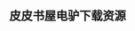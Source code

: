 ## 皮皮书屋电驴下载资源 

[Drupal 6 JavaScript and jQuery.pdf]: (ed2k://|file|Drupal%206%20JavaScript%20and%20jQuery.pdf|7618622|c10fc6a13b8087cab78139e2d3dc9c0e|h=gfzuh5roskc7oflwnx33s5pyprdlsiko|/)

[Java NIO.pdf]: (ed2k://|file|Java%20NIO.pdf|1475904|44b977971621478c7e224f06899836b5|h=4ghirqwsjggl3uwfdvlqqaowqt6n45rn|/)

[A Practical Guide to Designing for the Web.pdf]: (ed2k://|file|A%20Practical%20Guide%20to%20Designing%20for%20the%20Web.pdf|16310560|56ebb4db084b095723a7647930175dda|h=id7eloy2wb2swdcac4jlvqui5czpoa4l|/)

[OpenLayers 2.10 Beginner’s Guide.pdf]: (ed2k://|file|OpenLayers%202.10%20Beginner%E2%80%99s%20Guide.pdf|4974741|f62f9f9bb810ccb196102302e8fca9eb|h=tigaiufvdmqudwresfeb25uwyejkhneb|/)

[Security on Rails.pdf]: (ed2k://|file|Security%20on%20Rails.pdf|8924656|811ee6ca9c74014101cff2d493e6c87f|h=z5sobzgl7svv3vgn7x6xtq5awdk4u7q7|/)

[MCITP Self-Paced Training Kit (Exams 70-640, 70-642, 70-643, 70-647)_ Windows Server® 2008 Enterprise Administrator Core Requirements.zip]: (ed2k://|file|MCITP%20Self-Paced%20Training%20Kit%20%28Exams%2070-640%2C%2070-642%2C%2070-643%2C%2070-647%29_%20Windows%20Server%C2%AE%202008%20Enterprise%20Administrator%20Core%20Requirements.zip|51856787|92223bdeeab8e38af857b667ddb41ed8|h=ss7q6jxzy7l66lwqzillgmwesgs4ebc5|/)

[Advanced CORBA Programming with C++.pdf]: (ed2k://|file|Advanced%20CORBA%20Programming%20with%20C%2B%2B.pdf|5000290|86095543111e89fc6e979fad0bb9144b|h=zwxoxrpbnh2vfumgyebaku5z5wjqzr4n|/)

[MOS 2010 Study Guide for Microsoft Word Expert, Excel Expert, Access, and SharePoint.pdf]: (ed2k://|file|MOS%202010%20Study%20Guide%20for%20Microsoft%20Word%20Expert%2C%20Excel%20Expert%2C%20Access%2C%20and%20SharePoint.pdf|38762015|319a42242d8ed48fb36f07d463f69f80|h=s2jo76tj3cdhvak3gypi4xwc2eqn6kcn|/)

[MOS 2010 Study Guide for Microsoft Access.pdf]: (ed2k://|file|MOS%202010%20Study%20Guide%20for%20Microsoft%20Access.pdf|16863251|a7039d7b99f21763e6b996f8ca8db520|h=qflsrvm57emswoqcmnzeo43eihhx7lso|/)

[Access Cookbook.pdf]: (ed2k://|file|Access%20Cookbook.pdf|28230439|eb5edc1821ba46f03638e7fbb1805f40|h=xthmvoehdawlhh2ois43gnzuix6xxmhp|/)

[PHP 5 Social Networking.pdf]: (ed2k://|file|PHP%205%20Social%20Networking.pdf|11023217|2bbc4cff803037f1116b024fa242d4f5|h=flx64ito4lllwvmvlh2o345olmbuhvfx|/)

[Microsoft Office Access 2003 Bible.pdf]: (ed2k://|file|Microsoft%20Office%20Access%202003%20Bible.pdf|26511270|48f4f1ae1f3d4e3ef985eff0b209745c|h=qrkfljd4tu6fccrcmi6kv4qwc2m3dq76|/)

[ASP.NET 4 Social Networking.pdf]: (ed2k://|file|ASP.NET%204%20Social%20Networking.pdf|8925249|a20f9f47abcb1d0d19015c765189fbbb|h=eyvthdrsfcahtfomr2reiy4rmbkuim4j|/)

[Mining the Social Web.pdf]: (ed2k://|file|Mining%20the%20Social%20Web.pdf|7144449|778a16b9b0fd83d6dfb707b085d24e48|h=tcrapsquisrq4sg4hoqyhaareovowh3y|/)

[Programming Social Applications.pdf]: (ed2k://|file|Programming%20Social%20Applications.pdf|13642094|37790542df431fc2454279a9c5c0205f|h=bhhqxaf7zq7l56ic7yseqw5psmscnwsv|/)

[Social Network Analysis for Startups.pdf]: (ed2k://|file|Social%20Network%20Analysis%20for%20Startups.pdf|15993040|e1ef50962e781a59a9cc72d88266783e|h=ptm4oqx3jd7wkpfk22tja5ysdwyhdidw|/)

[The Cult of the Amateur_ How blogs, MySpace, YouTube, and the rest of today’s user-generated media are destroying our economy, our culture, and our values.pdf]: (ed2k://|file|The%20Cult%20of%20the%20Amateur_%20How%20blogs%2C%20MySpace%2C%20YouTube%2C%20and%20the%20rest%20of%20today%E2%80%99s%20user-generated%20media%20are%20destroying%20our%20economy%2C%20our%20culture%2C%20and%20our%20values.pdf|2599727|a47529c0b184b2984688df05c6209d9d|h=46qu5la5biaxuhazgknhgkhy23k4lemn|/)

[Troubleshooting Windows 7 Inside Out.pdf]: (ed2k://|file|Troubleshooting%20Windows%207%20Inside%20Out.pdf|21902450|9535a8d9bcdc2547a4940468ce12089c|h=ip4b7llhpwbkqmrc74txsjzyqy5jljw4|/)

[Moto-Ap6521配置文档.pdf]: (ed2k://|file|Moto-Ap6521%E9%85%8D%E7%BD%AE%E6%96%87%E6%A1%A3.pdf|1997641|a40355207967e616fc22c14975713e14|h=z54vfyuny6kgc3o573or7kldkvx5pz3u|/)

[Introducing Maya 2008.pdf]: (ed2k://|file|Introducing%20Maya%202008.pdf|24387769|2c42a1ffb606a8aeb5cca5f1fb08d0eb|h=qtgtpqzt4qmsgpfnuqkmean6am2ii7ks|/)

[Hacking and Securing IOS Applications.pdf]: (ed2k://|file|Hacking%20and%20Securing%20IOS%20Applications.pdf|10436227|fdd0039710882bcf1125ef5106ee906d|h=uzuydnnc6dz4o5hchhintltzonprrfbl|/)

[Android 4高级编程(第3版).pdf]: (ed2k://|file|Android%204%E9%AB%98%E7%BA%A7%E7%BC%96%E7%A8%8B%28%E7%AC%AC3%E7%89%88%29.pdf|50659187|a34c79fcee7c71852b351a786651bc34|h=3j5ujob4qhelgwmynueorm4djhzjwnu3|/)

[Building ASP.NET Web Pages with Microsoft WebMatrix.pdf]: (ed2k://|file|Building%20ASP.NET%20Web%20Pages%20with%20Microsoft%20WebMatrix.pdf|19512339|cec33efb4a272c2a67ae4ffa199dba8b|h=gphfi5weko3kvlpjggfautnodlngmhqi|/)

[Transactional Memory.pdf]: (ed2k://|file|Transactional%20Memory.pdf|1531418|61ed0465eaf33d3763d69a295021d1ce|h=wv7b4rmkxj4vdye6wamctoy57ssiwu5d|/)

[Cloud Security_ A Comprehensive Guide to Secure Cloud Computing.pdf]: (ed2k://|file|Cloud%20Security_%20A%20Comprehensive%20Guide%20to%20Secure%20Cloud%20Computing.pdf|5707383|c74d952066ad16b013a17e76dd5c9596|h=wdxue5dzvoifs57nc4z3cyvdyijqzkbp|/)

[写给大家看的PPT设计书.pdf]: (ed2k://|file|%E5%86%99%E7%BB%99%E5%A4%A7%E5%AE%B6%E7%9C%8B%E7%9A%84PPT%E8%AE%BE%E8%AE%A1%E4%B9%A6.pdf|32982074|a48875d0a17b239944f0472fd6ee1608|h=gxgenpxso3iepdil2lk2cfmaolgqo4oq|/)

[Learning HTML5 Game Programming_ A Hands-on Guide to Building Online Games Using Canvas, SVG, and WebGL.pdf]: (ed2k://|file|Learning%20HTML5%20Game%20Programming_%20A%20Hands-on%20Guide%20to%20Building%20Online%20Games%20Using%20Canvas%2C%20SVG%2C%20and%20WebGL.pdf|5069318|2f842b97d0d6a33cc6032592a1aa25d7|h=gmvp7uttkw4vwzt6j4o6aglpj426c7ji|/)

[Head First Programming.pdf]: (ed2k://|file|Head%20First%20Programming.pdf|13423372|27c8b9ed4cb41e47bf3458a7e4fac77b|h=ouxopf3qeccyuggevl37slwv5t64an3q|/)

[Introducing HTML5 Game Development.pdf]: (ed2k://|file|Introducing%20HTML5%20Game%20Development.pdf|6866435|47a9b35d775cefd93060f7e636ba7664|h=sq3adrp4kc3lqx66x7ivi4ugtlqimroq|/)

[HTML5 Games Most Wanted.pdf]: (ed2k://|file|HTML5%20Games%20Most%20Wanted.pdf|26138891|4ddfd5f7b6ef4d7dbbf6d487e58eab36|h=b365qwxmgcedu22arz2tpy766vqha7zu|/)

[Mastering IBM WebSphere Portal_ Expert Guidance to Build and Deploy Portal Applications.pdf]: (ed2k://|file|Mastering%20IBM%20WebSphere%20Portal_%20Expert%20Guidance%20to%20Build%20and%20Deploy%20Portal%20Applications.pdf|12252243|2971a1c99c9e5d602c0c3fd562788eaa|h=wew3sygwmktdpsvtpzn4lfz2fd57sehn|/)

[计算机程序设计艺术（第三版，中文版，第一卷：基本算法）.pdf]: (ed2k://|file|%E8%AE%A1%E7%AE%97%E6%9C%BA%E7%A8%8B%E5%BA%8F%E8%AE%BE%E8%AE%A1%E8%89%BA%E6%9C%AF%EF%BC%88%E7%AC%AC%E4%B8%89%E7%89%88%EF%BC%8C%E4%B8%AD%E6%96%87%E7%89%88%EF%BC%8C%E7%AC%AC%E4%B8%80%E5%8D%B7%EF%BC%9A%E5%9F%BA%E6%9C%AC%E7%AE%97%E6%B3%95%EF%BC%89.pdf|42765707|47ba62cc6625a08d7102394ff810066a|h=5q54h3vyaj2yc5cy7enatc2qjrgexrmg|/)

[Expert Shell Scripting.pdf]: (ed2k://|file|Expert%20Shell%20Scripting.pdf|1473684|2399636b7f83546df83478a38056db1b|h=qrxcewixpx4mwmfg2e5vlblnopr3dx62|/)

[Administering Windows Server 2008 Server Core.pdf]: (ed2k://|file|Administering%20Windows%20Server%202008%20Server%20Core.pdf|20046017|2b8386cf13381a4923e38251c8fbac3c|h=ljgnkglqkhtbd7lg5zciqh7wtb4pir23|/)

[Beginning Groovy and Grails_ From Novice to Professional.pdf]: (ed2k://|file|Beginning%20Groovy%20and%20Grails_%20From%20Novice%20to%20Professional.pdf|5861319|9187872054b37a19fc666e08b92b232c|h=74wdehrb4kx4bnderqsmpmzbshkouvyb|/)

[Understanding and Writing Compilers_ A Do It Yourself Guide.pdf]: (ed2k://|file|Understanding%20and%20Writing%20Compilers_%20A%20Do%20It%20Yourself%20Guide.pdf|2710413|8c4bdc976f2790571db57df4751c12f4|h=pwobbeifwk3vkis2dh36eie6f4kjpop7|/)

[Grails 1.1 Web Application Development.pdf]: (ed2k://|file|Grails%201.1%20Web%20Application%20Development.pdf|2704701|af4be369e324bddd29b7a14d2b61cce5|h=6d2e2nasbnxtug265pswd7m5222hnqyn|/)

[OpenCV Computer Vision with Python.pdf]: (ed2k://|file|OpenCV%20Computer%20Vision%20with%20Python.pdf|1457128|041e71b348b271e82f2a702715f2640b|h=7ioffeustbh5uudberhsdtqn74trys4o|/)

[The Definitive Guide to Grails, Second Edition.pdf]: (ed2k://|file|The%20Definitive%20Guide%20to%20Grails%2C%20Second%20Edition.pdf|6221086|376f4f83faadb6b58a7dd9878109db00|h=bubrr4v37p3zakh6l7ws4ix4734ob2av|/)

[Leaders in Computing.pdf]: (ed2k://|file|Leaders%20in%20Computing.pdf|3802016|3aa40f9e83929fe9b73119c37ef89e85|h=u5ywkkwx7xluxvvfl2rgh4ltt5mmsfyr|/)

[Oracle优化日记：一个金牌DBA的故事.pdf]: (ed2k://|file|Oracle%E4%BC%98%E5%8C%96%E6%97%A5%E8%AE%B0%EF%BC%9A%E4%B8%80%E4%B8%AA%E9%87%91%E7%89%8CDBA%E7%9A%84%E6%95%85%E4%BA%8B.pdf|52255542|2dd41ac1cd911d776122a90d20886234|h=cz4v7ihs25m6j7urrmkxrcgwazlfrkuy|/)

[深入理解COM+.pdf]: (ed2k://|file|%E6%B7%B1%E5%85%A5%E7%90%86%E8%A7%A3COM%2B.pdf|5711927|116ec9a06c43d07f33048a2f4205bf84|h=gytoo3x66ykgzw5petv3h5j5oxueihys|/)

[COM原理与应用.pdf]: (ed2k://|file|COM%E5%8E%9F%E7%90%86%E4%B8%8E%E5%BA%94%E7%94%A8.pdf|15547771|ec1cc8aa6d2e40ad54b39f65b1f2f0fc|h=yh2nbccfivbtiockwshkmeglqmvevzax|/)

[C# COM+ Programming.pdf]: (ed2k://|file|C%23%20COM%2B%20Programming.pdf|2397374|565a5fd6788c089bb862a2c1543e1ccb|h=6eas7ph75q2cdflijhjz4yxbv47mnerv|/)

[Structured Programming.pdf]: (ed2k://|file|Structured%20Programming.pdf|3339805|f20025b734f661711565570cfe715fc9|h=vz5xqyktq6gombkea2qxj55qq2oufven|/)

[Essential COM.pdf]: (ed2k://|file|Essential%20COM.pdf|35453232|4a804eeaa9b1c869369c5b728b7656b5|h=rbdvmuqpq7ij4wfr4sdk6ykd6ynkar6j|/)

[Building a WordPress Blog People Want to Read, 2nd Edition.pdf]: (ed2k://|file|Building%20a%20WordPress%20Blog%20People%20Want%20to%20Read%2C%202nd%20Edition.pdf|11737741|7963f3f32b1ae81ee1a435c0209023fa|h=gt2kc5sbpuqgjbgdgskoq2x5gtwef5pe|/)

[Windows 7 and Vista Guide to Scripting, Automation, and Command Line Tools.pdf]: (ed2k://|file|Windows%207%20and%20Vista%20Guide%20to%20Scripting%2C%20Automation%2C%20and%20Command%20Line%20Tools.pdf|14262995|fc7f6a63dba54c38b8e360fcbfcf71f9|h=oeh7rezhjca72tkv5lnz36tj3r5g7g4l|/)

[Perl语言入门(第四版).pdf]: (ed2k://|file|Perl%E8%AF%AD%E8%A8%80%E5%85%A5%E9%97%A8%28%E7%AC%AC%E5%9B%9B%E7%89%88%29.pdf|1186381|61b37e72ecc1fe60228adf254cd05dfd|h=6fbrugs3nae3crvhpv3x6xppr4tluwzl|/)

[The Definitive Guide to Django_ Web Development Done Right, Second Edition.pdf]: (ed2k://|file|The%20Definitive%20Guide%20to%20Django_%20Web%20Development%20Done%20Right%2C%20Second%20Edition.pdf|6216598|0a0b05540b38ce8af87f30c2196705e7|h=xz2kfxrw7dlczoi7zm3eythwwjgj2otm|/)

[Postfix (PDF).pdf]: (ed2k://|file|Postfix%20%28PDF%29.pdf|8324346|10a1081d86178524b00f40167ea2b3ad|h=leaa3k3w3gc27cjhow77phzqufv3vcvq|/)

[Introductory Functional Analysis with Applications.pdf]: (ed2k://|file|Introductory%20Functional%20Analysis%20with%20Applications.pdf|35876054|9f51b3028334e15ebe09f80c66e01d34|h=cmu2kc6hmlmygw2d3ecg2mtayg2iebxh|/)

[The Definitive Guide to the Xen Hypervisor.pdf]: (ed2k://|file|The%20Definitive%20Guide%20to%20the%20Xen%20Hypervisor.pdf|2371180|c05ce55292440f3c2b8ea76560d6b008|h=jw75akcim6zax5vlbzymo7534jxmy3km|/)

[Citrix XenApp Platinum Edition for Windows_ The Official Guide.pdf]: (ed2k://|file|Citrix%20XenApp%20Platinum%20Edition%20for%20Windows_%20The%20Official%20Guide.pdf|16125202|1796718d42e18d18ea705872f14c548b|h=w4am4ng7halebgn6eds3ijnulwlxn6le|/)

[Learning Laravel 4 Application Development.pdf]: (ed2k://|file|Learning%20Laravel%204%20Application%20Development.pdf|2580694|a65a6406196a323f0b0472df66499b9c|h=bsq674sdp2vffzlbrl3frphpbv46tsl7|/)

[Xen Virtualization_ A Practical Handbook.pdf]: (ed2k://|file|Xen%20Virtualization_%20A%20Practical%20Handbook.pdf|4554592|2ea50443dbe018d28f8b01e9931dfe77|h=p74bqmdytu57vkgme4huqw2al7t3enih|/)

[C语言深度解剖.pdf]: (ed2k://|file|C%E8%AF%AD%E8%A8%80%E6%B7%B1%E5%BA%A6%E8%A7%A3%E5%89%96.pdf|885878|916ea3502f9f4b82e40e62c44dabe231|h=ip4u2m4vfja3ye67wprazszepfw4vgtx|/)

[Professional Xen Virtualization.pdf]: (ed2k://|file|Professional%20Xen%20Virtualization.pdf|7528018|9988b91749adae7c70c13cb15b632de0|h=ektkkw3tdr6qfzgkcspdg6chtvq54ovj|/)

[Grails in Action.pdf]: (ed2k://|file|Grails%20in%20Action.pdf|12285229|7b708252f45fb7ff3da44a621fb12234|h=zzhsjt22btjos6xnu5qitfcv77pzd3qi|/)

[Oracle VM Manager 2.1.2.pdf]: (ed2k://|file|Oracle%20VM%20Manager%202.1.2.pdf|10089889|66096972240708c9442ca4f1a7d86c68|h=wcn4gjuylxhgkrdx7dz4ihxc5igjxeuv|/)

[The Book of Xen.pdf]: (ed2k://|file|The%20Book%20of%20Xen.pdf|16154302|429a52fa27352c669b094641de11fc33|h=abciptur6t7a7vaouplhm23vturmizqb|/)

[Citrix XenServer 6.0 Administration Essential Guide.pdf]: (ed2k://|file|Citrix%20XenServer%206.0%20Administration%20Essential%20Guide.pdf|15901267|bce39c52049d9611b899d4c0da79cf4b|h=jwfnmd2cfhw5ost4mipy75kakwiuensg|/)

[Getting Started with SBT for Scala.pdf]: (ed2k://|file|Getting%20Started%20with%20SBT%20for%20Scala.pdf|1096525|ddd5bfd8cc243f302de8248687e73c10|h=opjkzlwjzqg2wnxmn26hknitlwfq567c|/)

[UNIX Shell编程(第三版).pdf]: (ed2k://|file|UNIX%20Shell%E7%BC%96%E7%A8%8B%28%E7%AC%AC%E4%B8%89%E7%89%88%29.pdf|22742095|8ec2a0dd922072daca0def4c34dc3618|h=a4dcpkstc7wm4w6ebxnof6galdlojqrw|/)

[Beginning Ubuntu LTS Server Administration_ From Novice to Professional, Second Edition.pdf]: (ed2k://|file|Beginning%20Ubuntu%20LTS%20Server%20Administration_%20From%20Novice%20to%20Professional%2C%20Second%20Edition.pdf|3556558|e6650df9b7eb360f9448cb741fc27654|h=scnqi4xwipyzjwun5r2s5qtix43cge77|/)

[《安全参考》2013年5月刊.pdf]: (ed2k://|file|%E3%80%8A%E5%AE%89%E5%85%A8%E5%8F%82%E8%80%83%E3%80%8B2013%E5%B9%B45%E6%9C%88%E5%88%8A.pdf|9313193|f1ce02de1be5dd7a3cc4047663f2d39f|h=xqj2p76azhvel4sk4lirobtthuu3fsck|/)

[Beautiful Security_ Leading Security Experts Explain How They Think.pdf]: (ed2k://|file|Beautiful%20Security_%20Leading%20Security%20Experts%20Explain%20How%20They%20Think.pdf|2991174|08b92d6b20dd83490b79391c15d99a22|h=koljzhsq3ovyrldxx5uzynsf5lx2nsc6|/)

[Windows Phone 7 Game Development.pdf]: (ed2k://|file|Windows%20Phone%207%20Game%20Development.pdf|11218791|33b01cfaef60471a86dfec5a71bddcc0|h=4nagvklhnzbhp7mqpjylpy6zcrvy2x3n|/)

[人工智能游戏编程真言.pdf]: (ed2k://|file|%E4%BA%BA%E5%B7%A5%E6%99%BA%E8%83%BD%E6%B8%B8%E6%88%8F%E7%BC%96%E7%A8%8B%E7%9C%9F%E8%A8%80.pdf|24141768|0a1bdf2f3931f96129736d0ea565fe05|h=myf6bwwr6r76c7sqlu7nndx3s77fpyhy|/)

[XNA4.0学习指南.pdf]: (ed2k://|file|XNA4.0%E5%AD%A6%E4%B9%A0%E6%8C%87%E5%8D%97.pdf|6614831|97b9d7fa17402c1652b4cf35de0aefdf|h=52lka5blryner6jyyvwvzl2dyftyw7ir|/)

[Microsoft XNA Game Studio Creators Guide：An Introduction to XNA Game Programming.pdf]: (ed2k://|file|Microsoft%20XNA%20Game%20Studio%20Creators%20Guide%EF%BC%9AAn%20Introduction%20to%20XNA%20Game%20Programming.pdf|19002767|858620a1f782514412765a77e14b1b86|h=nnnlnj7cr4tptuecxtkwcdxjpnp27f7s|/)

[Microsoft Windows 7 On Demand.pdf]: (ed2k://|file|Microsoft%20Windows%207%20On%20Demand.pdf|35354939|9108e55e0305d893368daa7b526343bf|h=qxcu7hc6qenla42evxprkibtuny7odvv|/)

[TCPIP最佳入门.pdf]: (ed2k://|file|TCPIP%E6%9C%80%E4%BD%B3%E5%85%A5%E9%97%A8.pdf|39787344|bd7a4b28f9c6872712023fb95d5d4254|h=xvxcnf4dx5cohozb6tdlvipyllzi74vh|/)

[How to Recruit and Hire Great Software Engineers.pdf]: (ed2k://|file|How%20to%20Recruit%20and%20Hire%20Great%20Software%20Engineers.pdf|2941598|4b994eefe8ce6d14952e41370444624c|h=v4jmeizfzc7ohwlb3iz5qg7uyvihropz|/)

[Foundation Joomla!.pdf]: (ed2k://|file|Foundation%20Joomla%21.pdf|13233434|03f7d2496f42b3e2d4bd7d88b8af9f49|h=xvzvszpzti2jkv5xksqgbtfjunzawcoe|/)

[Java Software Solutions_ Foundations of Program Design (7th Edition).pdf]: (ed2k://|file|Java%20Software%20Solutions_%20Foundations%20of%20Program%20Design%20%287th%20Edition%29.pdf|11423067|2675834519a8129d2b92cfe328203629|h=bhlk47crlw5oej764usdmv5me3b2dry6|/)

[Sams Teach Yourself CGI in 24 Hours (2nd Edition).pdf]: (ed2k://|file|Sams%20Teach%20Yourself%20CGI%20in%2024%20Hours%20%282nd%20Edition%29.pdf|3505118|acb4eca4918a918a2577c5052fd5a97a|h=2phhhpih2tvc6m2beuybkw6yihsqdvqz|/)

[High Performance JavaScript.pdf]: (ed2k://|file|High%20Performance%20JavaScript.pdf|4545055|6ace5396b3a7bd84a22c96e8eb9ad90d|h=i3yvr3j5kymj7xuxqfczevb45vtzumlv|/)

[Advanced ASP.NET AJAX Server Controls For .NET Framework 3.5.pdf]: (ed2k://|file|Advanced%20ASP.NET%20AJAX%20Server%20Controls%20For%20.NET%20Framework%203.5.pdf|7611610|74506be8ea69ecbaf9924534028ce2b0|h=3vzqs5lggzb3p2efpizzaqgf2na62ob7|/)

[3D Printing with SketchUp.pdf]: (ed2k://|file|3D%20Printing%20with%20SketchUp.pdf|4099635|00b968d7ccc1f7817cadde78e4dfae1d|h=amu775oy5orgczriitwy5c2fhcgl5cz7|/)

